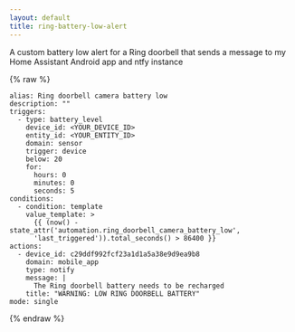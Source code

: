 ```yaml
---
layout: default
title: ring-battery-low-alert
---
```

A custom battery low alert for a Ring doorbell that sends a message to my Home Assistant Android app and ntfy instance

{% raw %}
```
alias: Ring doorbell camera battery low
description: ""
triggers:
  - type: battery_level
    device_id: <YOUR_DEVICE_ID>
    entity_id: <YOUR_ENTITY_ID>
    domain: sensor
    trigger: device
    below: 20
    for:
      hours: 0
      minutes: 0
      seconds: 5
conditions:
  - condition: template
    value_template: >
      {{ (now() - state_attr('automation.ring_doorbell_camera_battery_low',
      'last_triggered')).total_seconds() > 86400 }}
actions:
  - device_id: c29ddf992fcf23a1d1a5a38e9d9ea9b8
    domain: mobile_app
    type: notify
    message: |
      The Ring doorbell battery needs to be recharged
    title: "WARNING: LOW RING DOORBELL BATTERY"
mode: single
```
{% endraw %}